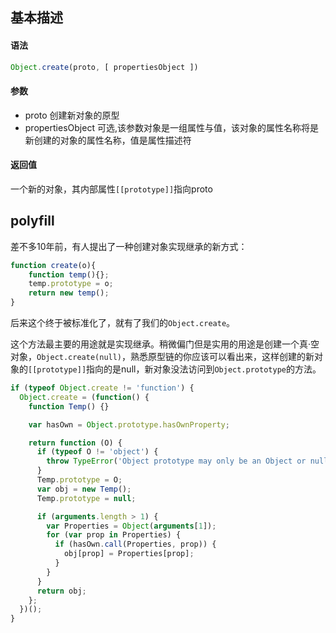 ## 基本描述

#### 语法

```javascript
Object.create(proto, [ propertiesObject ])
```

#### 参数

* proto 创建新对象的原型
* propertiesObject 可选,该参数对象是一组属性与值，该对象的属性名称将是新创建的对象的属性名称，值是属性描述符

#### 返回值

一个新的对象，其内部属性```[[prototype]]```指向proto

## polyfill

差不多10年前，有人提出了一种创建对象实现继承的新方式：


```javascript
function create(o){
	function temp(){};
	temp.prototype = o;
	return new temp();
}
```

后来这个终于被标准化了，就有了我们的```Object.create```。

这个方法最主要的用途就是实现继承。稍微偏门但是实用的用途是创建一个真·空对象，```Object.create(null)```，熟悉原型链的你应该可以看出来，这样创建的新对象的```[[prototype]]```指向的是null，新对象没法访问到```Object.prototype```的方法。


```javascript
if (typeof Object.create != 'function') {
  Object.create = (function() {
    function Temp() {}

    var hasOwn = Object.prototype.hasOwnProperty;

    return function (O) {
      if (typeof O != 'object') {
        throw TypeError('Object prototype may only be an Object or null');
      }
      Temp.prototype = O;
      var obj = new Temp();
      Temp.prototype = null; 

      if (arguments.length > 1) {
        var Properties = Object(arguments[1]);
        for (var prop in Properties) {
          if (hasOwn.call(Properties, prop)) {
            obj[prop] = Properties[prop];
          }
        }
      }
      return obj;
    };
  })();
}
```